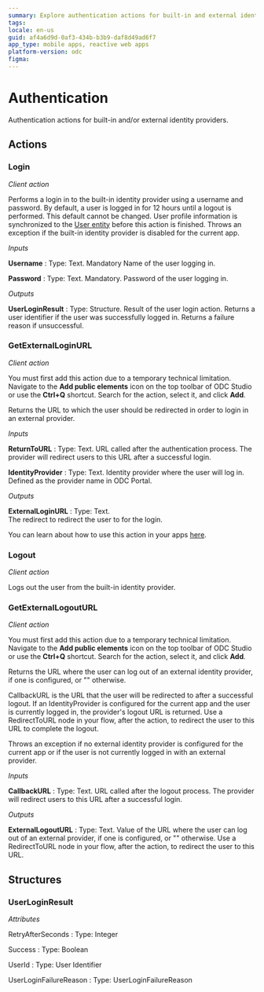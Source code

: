 ```yaml
---
summary: Explore authentication actions for built-in and external identity providers in OutSystems Developer Cloud (ODC).
tags:
locale: en-us
guid: af4a6d9d-0af3-434b-b3b9-daf8d49ad6f7
app_type: mobile apps, reactive web apps
platform-version: odc
figma:
---
```

# Authentication

Authentication actions for built-in and/or external identity providers.

## Actions

### Login
_Client action_

Performs a login in to the built-in identity provider using a username and password. By default, a user is logged in for 12 hours until a logout is performed. This default cannot be changed. User profile information is synchronized to the [User entity](user.md#user-1) before this action is finished. Throws an exception if the built-in identity provider is disabled for the current app.

_Inputs_

**Username**
:   Type: Text. Mandatory
    Name of the user logging in.

**Password**
:   Type: Text. Mandatory.
    Password of the user logging in.

_Outputs_

**UserLoginResult**
:   Type: Structure.
    Result of the user login action. Returns a user identifier if the user was successfully logged in. Returns a failure reason if unsuccessful.

### GetExternalLoginURL
_Client action_

<div class="info" markdown="1">

You must first add this action due to a temporary technical limitation. Navigate to the **Add public elements** icon on the top toolbar of ODC Studio or use the **Ctrl+Q** shortcut. Search for the action, select it, and click **Add**.

</div>

Returns the URL to which the user should be redirected in order to login in an external provider.

_Inputs_

**ReturnToURL**
:   Type: Text.
    URL called after the authentication process. The provider will redirect users to this URL after a successful login.

**IdentityProvider**
:   Type: Text.
    Identity provider where the user will log in. Defined as the provider name in ODC Portal.

_Outputs_

**ExternalLoginURL**
:   Type: Text.  
    The redirect to redirect the user to for the login.

<div class="info" markdown="1">

You can learn about how to use this action in your apps [here](../../manage-platform-app-lifecycle/external-idps/apps.md).

</div>

### Logout
_Client action_

Logs out the user from the built-in identity provider.

### GetExternalLogoutURL
_Client action_

<div class="info" markdown="1">

You must first add this action due to a temporary technical limitation. Navigate to the **Add public elements** icon on the top toolbar of ODC Studio or use the **Ctrl+Q** shortcut. Search for the action, select it, and click **Add**.

</div>

Returns the URL where the user can log out of an external identity provider, if one is configured, or "" otherwise.

CallbackURL is the URL that the user will be redirected to after a successful logout.
If an IdentityProvider is configured for the current app and the user is currently logged in, the provider's logout URL is returned. Use a RedirectToURL node in your flow, after the action, to redirect the user to this URL to complete the logout. 

Throws an exception if no external identity provider is configured for the current app or if the user is not currently logged in with an external provider.

_Inputs_

**CallbackURL**
:   Type: Text.
    URL called after the logout process. The provider will redirect users to this URL after a successful login.

_Outputs_

**ExternalLogoutURL**
:   Type: Text.
    Value of the URL where the user can log out of an external provider, if one is configured, or "" otherwise. Use a RedirectToURL node in your flow, after the action, to redirect the user to this URL.

## Structures

### UserLoginResult

*Attributes*

RetryAfterSeconds
:   Type: Integer

Success
:   Type: Boolean

UserId
:   Type: User Identifier

UserLoginFailureReason
:   Type: UserLoginFailureReason
